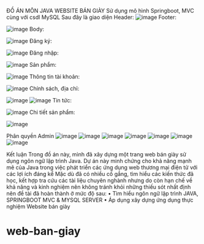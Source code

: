 ĐỒ ÁN MÔN JAVA WEBSITE BÁN GIÀY
Sử dụng mô hình Springboot, MVC cùng với csdl MySQL
Sau đây là giao diện
Header: 
![image](https://github.com/user-attachments/assets/731a836d-2a9c-4107-aed6-ef1a6885f710)
Footer: 

![image](https://github.com/user-attachments/assets/ed03b7fc-2e88-41bc-803e-9a428a80d41b)
Body:

![image](https://github.com/user-attachments/assets/7409975d-f435-4adc-ac8b-4aea6c70ad8b)
Đăng ký: 

![image](https://github.com/user-attachments/assets/7591eab1-ae50-4529-bb66-0531b258b7e5)
Đăng nhập: 

![image](https://github.com/user-attachments/assets/8629c834-1403-4385-9e32-3668e6f7142a)
Sản phẩm: 

![image](https://github.com/user-attachments/assets/72b7fbfd-e5be-4592-986b-9ee4eea29f82)
Thông tin tài khoản: 

![image](https://github.com/user-attachments/assets/273ea50d-6d2c-4a05-8f92-cc11262fc875)
Chính sách, địa chỉ: 

![image](https://github.com/user-attachments/assets/8dd6847b-d1f7-4ba6-b535-e20c9ca077d8)
![image](https://github.com/user-attachments/assets/09acdc0b-c0db-44d7-a4f8-4532c7922e90)
Tin tức: 

![image](https://github.com/user-attachments/assets/b6566098-c5d5-4e2a-9d3d-3f8e743ab7ad)
Chi tiết sản phẩm: 

![image](https://github.com/user-attachments/assets/94290c6c-de2c-46be-8f94-bdbb3537eb1c)


Phân quyền Admin
![image](https://github.com/user-attachments/assets/117dd873-ee99-4264-a37a-e4f31918d144)
![image](https://github.com/user-attachments/assets/1108eaef-d319-4ee1-8927-dd91f2c5e2b9)
![image](https://github.com/user-attachments/assets/a187c304-5c17-4bea-9237-3717db33502e)
![image](https://github.com/user-attachments/assets/9ccac13c-9f4c-423e-8681-b7b343278960)
![image](https://github.com/user-attachments/assets/5a3474d7-519c-49dd-9483-533abc766652)
![image](https://github.com/user-attachments/assets/d97b0517-c504-4acf-bdb0-bf8c79155973)
![image](https://github.com/user-attachments/assets/abd6a403-c534-4bfd-8b17-35dab93c976b)

Kết luận
Trong đồ án này, mình đã xây dựng một trang web bán giày sử dụng ngôn ngữ lập trình Java. Dự án này minh chứng cho khả năng mạnh mẽ của Java trong việc phát triển các ứng dụng web thương mại điện tử với các lợi ích đáng kể
Mặc dù đã có nhiều cố gắng, tìm hiểu các kiến thức đã học, kết hợp tra cứu các tài liệu chuyên nghành nhưng do còn hạn chế về khả năng và kinh nghiệm nên không tránh khỏi những thiếu sót nhất định nên đề tài đã hoàn thành ở mức độ sau:
•	Tìm hiểu ngôn ngữ lập trình JAVA, SPRINGBOOT MVC & MYSQL SERVER
•	Áp dụng xây dựng ứng dụng thực nghiệm Website bán giày
# web-ban-giay
